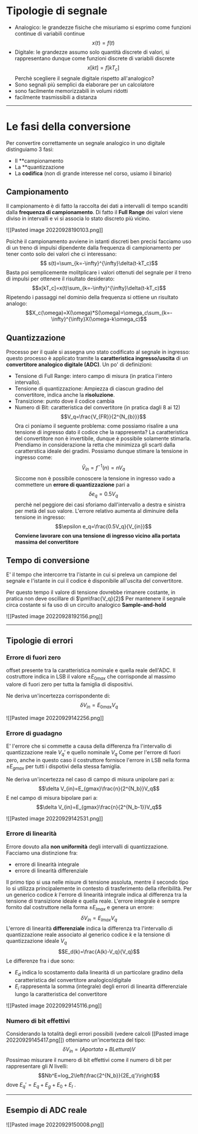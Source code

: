 # Tipologie di segnale
- Analogico: le grandezze fisiche che misuriamo si esprimo come funzioni continue di variabili continue $$ x(t)=f(t)$$
- Digitale: le grandezze assumo solo quantità discrete di valori, si rappresentano dunque come funzioni discrete di variabili discrete $$ x[kt]=f[ kT_c ]$$
Perchè scegliere il segnale digitale rispetto all'analogico?
- Sono segnali più semplici da elaborare per un calcolatore
- sono facilmente memorizzabili in volumi ridotti
- facilmente trasmissibili a distanza

---
# Le fasi della conversione

Per convertire correttamente un segnale analogico in uno digitale distinguiamo 3 fasi:
- Il **campionamento 
- La **quantizzazione
- La **codifica** (non di grande interesse nel corso, usiamo il binario)

## Campionamento

Il campionamento è di fatto la raccolta dei dati a intervalli di tempo scanditi dalla **frequenza di campionamento**.
Di fatto il **Full Range** dei valori viene diviso in intervalli e vi si associa lo stato discreto più vicino.

![[Pasted image 20220928190103.png]]


Poichè il campionamento avviene in istanti discreti ben precisi facciamo uso di un treno di impulsi dipendente dalla frequenza di campionamento per tener conto solo dei valori che ci interessano: $$ s(t)=\sum_{k=-\infty}^{\infty}\delta(t-kT_c)$$
Basta poi semplicemente molitplicare i valori ottenuti del segnale per il treno di impulsi per ottenere il risultato desiderato: $$x[kT_c]=x(t)\sum_{k=-\infty}^{\infty}\delta(t-kT_c)$$
Ripetendo i passaggi nel dominio della frequenza si ottiene un risultato analogo: $$X_c(\omega)=X(\omega)*S(\omega)=\omega_c\sum_{k=-\infty}^{\infty}X(\omega-k\omega_c)$$


## Quantizzazione

Processo per il quale si assegna uno stato codificato al segnale in ingresso: questo processo è applicato tramite la **caratteristica ingresso/uscita** di un **convertitore analogico digitale (ADC)**.
Un po' di definizioni:
- Tensione di Full Range: intero campo di misura (in pratica l'intero intervallo).
- Tensione di quantizzazione: Ampiezza di ciascun gradino del convertitore, indica anche la **risoluzione**.
- Transizione: punto dove il codice cambia
- Numero di Bit: caratteristica del convertitore (in pratica dagli 8 ai 12)
$$V_q=\frac{V_{FR}}{2^{N_{b}}}$$ 
Ora ci poniamo il seguente problema: come possiamo risalire a una tensione di ingresso dato il codice che la rappresenta?
La caratteristica del convertitore non è invertibile, dunque è possibile solamente stimarla. Prendiamo in considerazione la retta che minimizza gli scarti dalla caratterstica ideale dei gradini.
Possiamo dunque stimare la tensione in ingresso come: $$ \hat{V}_{in}=f^{-1}(n)=nV_q$$
Siccome non è possibile conoscere la tensione in ingresso vado a commettere un **errore di quantizzazione** pari a $$\delta e_q=0.5V_q$$
perchè nel peggiore dei casi sforiamo dall'intervallo a destra e sinistra per metà del suo valore.
L'errore relativo aumenta al diminuire della tensione in ingresso:$$\epsilon e_q=\frac{0.5V_q}{V_{in}}$$
**Conviene lavorare con una tensione di ingresso vicino alla portata massima del convertitore**

## Tempo di conversione
E' il tempo che intercorre tra l'istante in cui si preleva un campione del segnale e l'istante in cui il codice è disponibile all'uscita del convertitore.

Per questo tempo il valore di tensione dovrebbe rimanere costante, in pratica non deve oscillare di
$\pm\frac{V_q}{2}$
Per mantenere il segnale circa costante si fa uso di un circuito analogico **Sample-and-hold**

![[Pasted image 20220928192156.png]]

---

## Tipologie di errori

### Errore di fuori zero
offset presente tra la caratteristica nominale e quella reale dell'ADC.
Il costruttore indica in LSB il valore $\pm E_{0max}$ che corrisponde al massimo valore di fuori zero per tutta la famiglia di dispositivi.

Ne deriva un'incertezza corrispondente di: $$\delta V_{in}=E_{0max}V_q$$

![[Pasted image 20220929142256.png]]


### Errore di guadagno

E' l'errore che si commette a causa della differenza fra l'intervallo di quantizzazione reale $V_q'$ e quello nominale $V_q$ 
Come per l'errore di fuori zero, anche in questo caso il costruttore fornisce l'errore in LSB nella forma $\pm E_{gmax}$ per tutti i dispotivi della stessa famiglia.

Ne deriva un'incertezza nel caso di campo di misura unipolare pari a:
$$\delta V_{in}=E_{gmax}\frac{n}{2^{N_b}}V_q$$
E nel campo di misura bipolare pari a: $$\delta V_{in}=E_{gmax}\frac{n}{2^{N_b-1}}V_q$$

![[Pasted image 20220929142531.png]]


### Errore di linearità

Errore dovuto alla **non uniformità** degli intervalli di quantizzazione.
Facciamo una distinzione fra:
- errore di linearità integrale
- errore di linearità differenziale

Il primo tipo si usa nelle misure di tensione assoluta, mentre il secondo tipo lo si utilizza principalemente in contesto di trasferimento della riferibilità.
Per un generico codice $k$ l'errore di linearità integrale indica al differenza tra la tensione di transizione ideale e quella reale.
L'errore integrale è sempre fornito dal costruttore nella forma $\pm E_{Imax}$ e genera un errore:
$$\delta V_{in}=E_{Imax}V_q$$
L'errore di linearità **differenziale** indica la differenza tra l'intervallo di quantizzazione reale associato al generico codice $k$ e la tensione di quantizzazione ideale $V_q$
$$E_d(k)=\frac{A(k)-V_q}{V_q}$$
Le differenze fra i due sono:
- $E_d$ indica lo scostamento dalla linearità di un particolare gradino della caratteristica del convertitore analogico/digitale 
- $E_i$ rappresenta la somma (integrale) degli errori di linearità differenziale lungo la caratteristica del convertitore

![[Pasted image 20220929145116.png]]


### Numero di bit effettivi

Considerando la totalità degli errori possibili (vedere calcoli [[Pasted image 20220929145417.png]]) otteniamo un'incertezza del tipo: $$\delta V_{in}=(A portata + B Lettura)V$$
Possimao misurare il numero di bit effettivi come il numero di bit per rappresentare gli $N$ livelli:
$$Nb^E=log_2\left(\frac{2^{N_b}}{2E_q'}\right)$$
dove $E_q'=E_q+E_g+E_0+E_I$ .

---

## Esempio di ADC reale

![[Pasted image 20220929150008.png]]